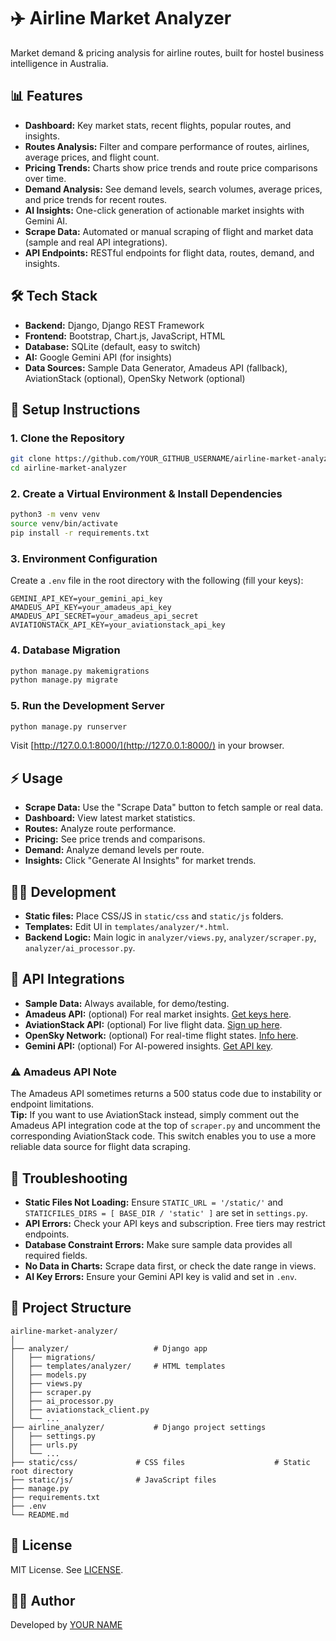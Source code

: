 # ✈️ Airline Market Analyzer

Market demand & pricing analysis for airline routes, built for hostel business intelligence in Australia.

## 📊 Features

- **Dashboard:** Key market stats, recent flights, popular routes, and insights.
- **Routes Analysis:** Filter and compare performance of routes, airlines, average prices, and flight count.
- **Pricing Trends:** Charts show price trends and route price comparisons over time.
- **Demand Analysis:** See demand levels, search volumes, average prices, and price trends for recent routes.
- **AI Insights:** One-click generation of actionable market insights with Gemini AI.
- **Scrape Data:** Automated or manual scraping of flight and market data (sample and real API integrations).
- **API Endpoints:** RESTful endpoints for flight data, routes, demand, and insights.

## 🛠 Tech Stack

- **Backend:** Django, Django REST Framework
- **Frontend:** Bootstrap, Chart.js, JavaScript, HTML
- **Database:** SQLite (default, easy to switch)
- **AI:** Google Gemini API (for insights)
- **Data Sources:** Sample Data Generator, Amadeus API (fallback), AviationStack (optional), OpenSky Network (optional)

## 🚀 Setup Instructions

### 1. Clone the Repository

```bash
git clone https://github.com/YOUR_GITHUB_USERNAME/airline-market-analyzer.git
cd airline-market-analyzer
```

### 2. Create a Virtual Environment & Install Dependencies

```bash
python3 -m venv venv
source venv/bin/activate
pip install -r requirements.txt
```

### 3. Environment Configuration

Create a `.env` file in the root directory with the following (fill your keys):

```
GEMINI_API_KEY=your_gemini_api_key
AMADEUS_API_KEY=your_amadeus_api_key
AMADEUS_API_SECRET=your_amadeus_api_secret
AVIATIONSTACK_API_KEY=your_aviationstack_api_key
```

### 4. Database Migration

```bash
python manage.py makemigrations
python manage.py migrate
```

### 5. Run the Development Server

```bash
python manage.py runserver
```
Visit [http://127.0.0.1:8000/](http://127.0.0.1:8000/) in your browser.

## ⚡ Usage

- **Scrape Data:** Use the "Scrape Data" button to fetch sample or real data.
- **Dashboard:** View latest market statistics.
- **Routes:** Analyze route performance.
- **Pricing:** See price trends and comparisons.
- **Demand:** Analyze demand levels per route.
- **Insights:** Click "Generate AI Insights" for market trends.

## 🧑‍💻 Development

- **Static files:** Place CSS/JS in `static/css` and `static/js` folders.
- **Templates:** Edit UI in `templates/analyzer/*.html`.
- **Backend Logic:** Main logic in `analyzer/views.py`, `analyzer/scraper.py`, `analyzer/ai_processor.py`.

## 🔌 API Integrations

- **Sample Data:** Always available, for demo/testing.
- **Amadeus API:** (optional) For real market insights. [Get keys here](https://developers.amadeus.com/self-service-apis).
- **AviationStack API:** (optional) For live flight data. [Sign up here](https://aviationstack.com/).
- **OpenSky Network:** (optional) For real-time flight states. [Info here](https://opensky-network.org/).
- **Gemini API:** (optional) For AI-powered insights. [Get API key](https://aistudio.google.com/app/apikey).

### ⚠️ Amadeus API Note

The Amadeus API sometimes returns a 500 status code due to instability or endpoint limitations.  
**Tip:** If you want to use AviationStack instead, simply comment out the Amadeus API integration code at the top of `scraper.py` and uncomment the corresponding AviationStack code. This switch enables you to use a more reliable data source for flight data scraping.

## 🐞 Troubleshooting

- **Static Files Not Loading:** Ensure `STATIC_URL = '/static/'` and `STATICFILES_DIRS = [ BASE_DIR / 'static' ]` are set in `settings.py`.
- **API Errors:** Check your API keys and subscription. Free tiers may restrict endpoints.
- **Database Constraint Errors:** Make sure sample data provides all required fields.
- **No Data in Charts:** Scrape data first, or check the date range in views.
- **AI Key Errors:** Ensure your Gemini API key is valid and set in `.env`.

## 📂 Project Structure

```
airline-market-analyzer/
│
├── analyzer/                   # Django app
│   ├── migrations/
│   ├── templates/analyzer/     # HTML templates
│   ├── models.py
│   ├── views.py
│   ├── scraper.py
│   ├── ai_processor.py
│   ├── aviationstack_client.py
│   └── ...
├── airline_analyzer/           # Django project settings
│   ├── settings.py
│   ├── urls.py
│   └── ...
├── static/css/             # CSS files                    # Static root directory
├── static/js/              # JavaScript files
├── manage.py
├── requirements.txt
├── .env
└── README.md
```


## 📝 License

MIT License. See [LICENSE](LICENSE).

## 👨‍💻 Author

Developed by [YOUR NAME](https://github.com/YOUR_GITHUB_USERNAME)